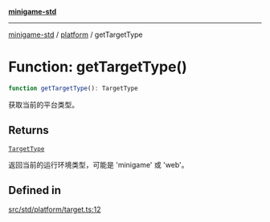 [**minigame-std**](../../../README.md)

***

[minigame-std](../../../README.md) / [platform](../README.md) / getTargetType

# Function: getTargetType()

```ts
function getTargetType(): TargetType
```

获取当前的平台类型。

## Returns

[`TargetType`](../type-aliases/TargetType.md)

返回当前的运行环境类型，可能是 'minigame' 或 'web'。

## Defined in

[src/std/platform/target.ts:12](https://github.com/JiangJie/minigame-std/blob/ddafbfd7359780ec38a81aeff021a80d33e07eb0/src/std/platform/target.ts#L12)
